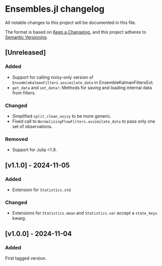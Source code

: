 # Ensembles.jl changelog

All notable changes to this project will be documented in this file.

The format is based on [Keep a Changelog](https://keepachangelog.com/en/1.0.0/),
and this project adheres to [Semantic Versioning](https://semver.org/spec/v2.0.0.html).

## [Unreleased]

### Added

- Support for calling noisy-only version of `EnsembleKalmanFilters.assimilate_data` in EnsembleKalmanFiltersExt.
- `get_data` and `set_data!`: Methods for saving and loading internal data from filters.

### Changed

- Simplified `split_clean_noisy` to be more generic.
- Fixed call to `NormalizingFlowFilters.assimilate_data` to pass only one set of observations.

### Removed

- Support for Julia <1.9.

## [v1.1.0] - 2024-11-05

### Added

- Extension for `Statistics.std`

### Changed

- Extensions for `Statistics.mean` and `Statistics.var` accept a `state_keys` kwarg.

## [v1.0.0] - 2024-11-04

### Added

First tagged version.
